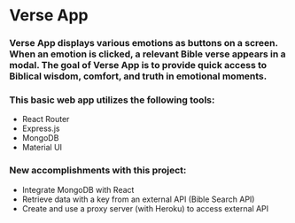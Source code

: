 # Verse App
### Verse App displays various emotions as buttons on a screen. When an emotion is clicked, a relevant Bible verse appears in a modal. The goal of Verse App is to provide quick access to Biblical wisdom, comfort, and truth in emotional moments.
### This basic web app utilizes the following tools:

* React Router
* Express.js
* MongoDB
* Material UI

### New accomplishments with this project:
* Integrate MongoDB with React
* Retrieve data with a key from an external API (Bible Search API)
* Create and use a proxy server (with Heroku) to access external API 